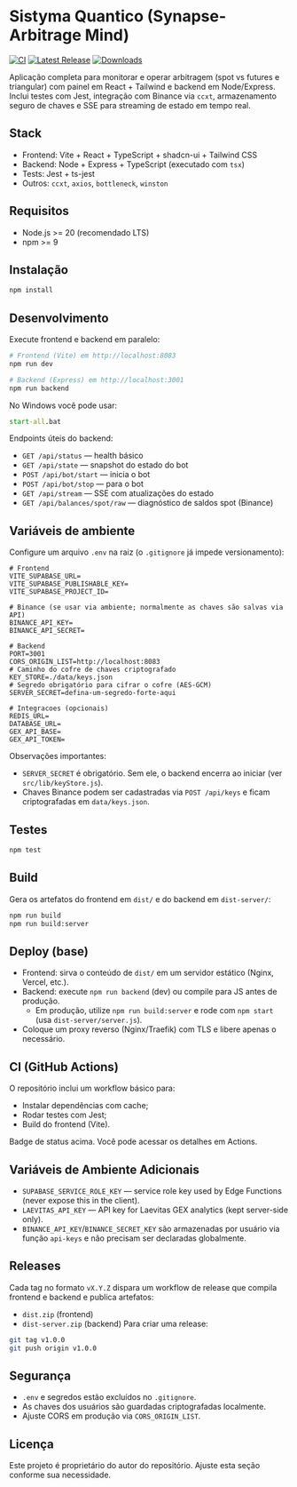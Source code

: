 # Sistyma Quantico (Synapse-Arbitrage Mind)
[![CI](https://github.com/adkbot/sistyma-quantico/actions/workflows/ci.yml/badge.svg)](https://github.com/adkbot/sistyma-quantico/actions/workflows/ci.yml)
[![Latest Release](https://img.shields.io/github/v/release/adkbot/sistyma-quantico?sort=semver)](https://github.com/adkbot/sistyma-quantico/releases)
[![Downloads](https://img.shields.io/github/downloads/adkbot/sistyma-quantico/latest/total)](https://github.com/adkbot/sistyma-quantico/releases/latest)

Aplicação completa para monitorar e operar arbitragem (spot vs futures e triangular) com painel em React + Tailwind e backend em Node/Express. Inclui testes com Jest, integração com Binance via `ccxt`, armazenamento seguro de chaves e SSE para streaming de estado em tempo real.

## Stack
- Frontend: Vite + React + TypeScript + shadcn-ui + Tailwind CSS
- Backend: Node + Express + TypeScript (executado com `tsx`)
- Tests: Jest + ts-jest
- Outros: `ccxt`, `axios`, `bottleneck`, `winston`

## Requisitos
- Node.js >= 20 (recomendado LTS)
- npm >= 9

## Instalação
```sh
npm install
```

## Desenvolvimento
Execute frontend e backend em paralelo:
```sh
# Frontend (Vite) em http://localhost:8083
npm run dev

# Backend (Express) em http://localhost:3001
npm run backend
```

No Windows você pode usar:
```bat
start-all.bat
```

Endpoints úteis do backend:
- `GET /api/status` — health básico
- `GET /api/state` — snapshot do estado do bot
- `POST /api/bot/start` — inicia o bot
- `POST /api/bot/stop` — para o bot
- `GET /api/stream` — SSE com atualizações do estado
- `GET /api/balances/spot/raw` — diagnóstico de saldos spot (Binance)

## Variáveis de ambiente
Configure um arquivo `.env` na raiz (o `.gitignore` já impede versionamento):

```env
# Frontend
VITE_SUPABASE_URL=
VITE_SUPABASE_PUBLISHABLE_KEY=
VITE_SUPABASE_PROJECT_ID=

# Binance (se usar via ambiente; normalmente as chaves são salvas via API)
BINANCE_API_KEY=
BINANCE_API_SECRET=

# Backend
PORT=3001
CORS_ORIGIN_LIST=http://localhost:8083
# Caminho do cofre de chaves criptografado
KEY_STORE=./data/keys.json
# Segredo obrigatório para cifrar o cofre (AES-GCM)
SERVER_SECRET=defina-um-segredo-forte-aqui

# Integracoes (opcionais)
REDIS_URL=
DATABASE_URL=
GEX_API_BASE=
GEX_API_TOKEN=
```

Observações importantes:
- `SERVER_SECRET` é obrigatório. Sem ele, o backend encerra ao iniciar (ver `src/lib/keyStore.js`).
- Chaves Binance podem ser cadastradas via `POST /api/keys` e ficam criptografadas em `data/keys.json`.

## Testes
```sh
npm test
```

## Build
Gera os artefatos do frontend em `dist/` e do backend em `dist-server/`:
```sh
npm run build
npm run build:server
```

## Deploy (base)
- Frontend: sirva o conteúdo de `dist/` em um servidor estático (Nginx, Vercel, etc.).
- Backend: execute `npm run backend` (dev) ou compile para JS antes de produção.
  - Em produção, utilize `npm run build:server` e rode com `npm start` (usa `dist-server/server.js`).
- Coloque um proxy reverso (Nginx/Traefik) com TLS e libere apenas o necessário.

## CI (GitHub Actions)
O repositório inclui um workflow básico para:
- Instalar dependências com cache;
- Rodar testes com Jest;
- Build do frontend (Vite).

Badge de status acima. Você pode acessar os detalhes em Actions.

## Variáveis de Ambiente Adicionais
- `SUPABASE_SERVICE_ROLE_KEY` — service role key used by Edge Functions (never expose this in the client).
- `LAEVITAS_API_KEY` — API key for Laevitas GEX analytics (kept server-side only).
- `BINANCE_API_KEY`/`BINANCE_SECRET_KEY` são armazenadas por usuário via função `api-keys` e não precisam ser declaradas globalmente.

## Releases
Cada tag no formato `vX.Y.Z` dispara um workflow de release que compila frontend e backend e publica artefatos:
- `dist.zip` (frontend)
- `dist-server.zip` (backend)
Para criar uma release:
```sh
git tag v1.0.0
git push origin v1.0.0
```

## Segurança
- `.env` e segredos estão excluídos no `.gitignore`.
- As chaves dos usuários são guardadas criptografadas localmente.
- Ajuste CORS em produção via `CORS_ORIGIN_LIST`.

## Licença
Este projeto é proprietário do autor do repositório. Ajuste esta seção conforme sua necessidade.
